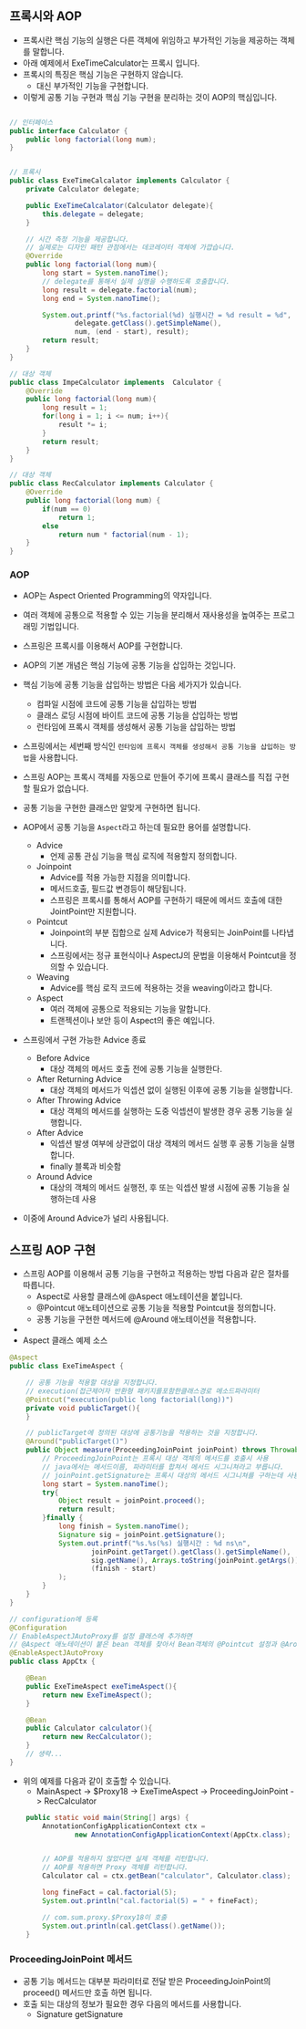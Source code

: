 ## 프록시와 AOP
* 프록시란 핵심 기능의 실행은 다른 객체에 위임하고 부가적인 기능을 제공하는 객체를 말합니다.
* 아래 예제에서 ExeTimeCalculator는 프록시 입니다.
* 프록시의 특징은 핵심 기능은 구현하지 않습니다. 
  * 대신 부가적인 기능을 구현합니다. 
* 이렇게 공통 기능 구현과 핵심 기능 구현을 분리하는 것이 AOP의 핵심입니다. 
```java

// 인터페이스
public interface Calculator {
    public long factorial(long num);
}


// 프록시
public class ExeTimeCalcalator implements Calculator {
    private Calculator delegate;

    public ExeTimeCalcalator(Calculator delegate){
        this.delegate = delegate;
    }

    // 시간 측정 기능을 제공합니다. 
    // 실제로는 디자인 패턴 관점에서는 데코레이터 객체에 가깝습니다. 
    @Override
    public long factorial(long num){
        long start = System.nanoTime();
        // delegate를 통해서 실제 실행을 수행하도록 호출합니다.
        long result = delegate.factorial(num);
        long end = System.nanoTime();

        System.out.printf("%s.factorial(%d) 실행시간 = %d result = %d",
                delegate.getClass().getSimpleName(),
                num, (end - start), result);
        return result;
    }
}

// 대상 객체 
public class ImpeCalculator implements  Calculator {
    @Override
    public long factorial(long num){
        long result = 1;
        for(long i = 1; i <= num; i++){
            result *= i;
        }
        return result;
    }
}

// 대상 객체
public class RecCalculator implements Calculator {
    @Override
    public long factorial(long num) {
        if(num == 0)
            return 1;
        else
            return num * factorial(num - 1);
    }
}
```

### AOP
* AOP는 Aspect Oriented Programming의 약자입니다. 
* 여러 객체에 공통으로 적용할 수 있는 기능을 분리해서 재사용성을 높여주는 프로그래밍 기법입니다. 
* 스프링은 프록시를 이용해서 AOP를 구현합니다. 
* AOP의 기본 개념은 핵심 기능에 공통 기능을 삽입하는 것입니다. 
* 핵심 기능에 공통 기능을 삽입하는 방법은 다음 세가지가 있습니다.
  * 컴파일 시점에 코드에 공통 기능을 삽입하는 방법
  * 클래스 로딩 시점에 바이트 코드에 공통 기능을 삽입하는 방법 
  * 런타임에 프록시 객체를 생성해서 공통 기능을 삽입하는 방법 
* 스프링에서는 세번째 방식인 `런타임에 프록시 객체를 생성해서 공통 기능을 삽입하는 방법`을 사용합니다. 
* 스프링 AOP는 프록시 객체를 자동으로 만들어 주기에 프록시 클래스를 직접 구현할 필요가 없습니다. 
* 공통 기능을 구현한 클래스만 알맞게 구현하면 됩니다. 
* AOP에서 공통 기능을 `Aspect`라고 하는데 필요한 용어를 설명합니다.
  * Advice
    * 언제 공통 관심 기능을 핵심 로직에 적용할지 정의합니다.
  * Joinpoint 
    * Advice를 적용 가능한 지점을 의미합니다. 
    * 메서드호출, 필드값 변경등이 해당됩니다.
    * 스프링은 프록시를 통해서 AOP를 구현하기 때문에 메서드 호출에 대한 JointPoint만 지원합니다. 
  * Pointcut
    * Joinpoint의 부분 집합으로 실제 Advice가 적용되는 JoinPoint를 나타냅니다. 
    * 스프링에서는 정규 표현식이나 AspectJ의 문법을 이용해서 Pointcut을 정의할 수 있습니다.
  * Weaving
    * Advice를 핵심 로직 코드에 적용하는 것을 weaving이라고 합니다. 
  * Aspect
    * 여러 객체에 공통으로 적용되는 기능을 말합니다. 
    * 트랜젝션이나 보안 등이 Aspect의 좋은 예입니다. 

* 스프링에서 구현 가능한 Advice 종료
  * Before Advice
    * 대상 객체의 메서드 호출 전에 공통 기능을 실행한다. 
  * After Returning Advice
    * 대상 객체의 메서드가 익셉션 없이 실행된 이후에 공통 기능을 실행합니다.
  * After Throwing Advice
    * 대상 객체의 메서드를 실행하는 도중 익셉션이 발생한 경우 공통 기능을 실행합니다.
  * After Advice
    * 익셉션 발생 여부에 상관없이 대상 객체의 메서드 실행 후 공통 기능을 실행합니다.
    * finally 블록과 비슷함
  * Around Advice
    * 대상의 객체의 메서드 실행전, 후 또는 익셉션 발생 시점에 공통 기능을 실행하는데 사용

* 이중에 Around Advice가 널리 사용됩니다. 

## 스프링 AOP 구현
* 스프링 AOP를 이용해서 공통 기능을 구현하고 적용하는 방법 다음과 같은 절차를 따릅니다.
  * Aspect로 사용할 클래스에 @Aspect 애노테이션을 붙입니다. 
  * @Pointcut 애노테이션으로 공통 기능을 적용할 Pointcut을 정의합니다.
  * 공통 기능을 구현한 메서드에 @Around 애노테이션을 적용합니다. 
* 
* Aspect 클래스 예제 소스
```java
@Aspect
public class ExeTimeAspect {

    // 공통 기능을 적용할 대상을 지정합니다.
    // execution(접근제어자 반환형 패키지를포함한클래스경로 메소드파라미터
    @Pointcut("execution(public long factorial(long))")
    private void publicTarget(){
    }

    // publicTarget에 정의된 대상에 공통기능을 적용하는 것을 지정합니다.
    @Around("publicTarget()")
    public Object measure(ProceedingJoinPoint joinPoint) throws Throwable {
        // ProceedingJoinPoint는 프록시 대상 객체의 메서드를 호출시 사용
        // java에서는 메서드이름, 파라미터를 합쳐서 메서드 시그니쳐라고 부릅니다.
        // joinPoint.getSignature는 프록시 대상의 메서드 시그니쳐를 구하는데 사용합니다.
        long start = System.nanoTime();
        try{
            Object result = joinPoint.proceed();
            return result;
        }finally {
            long finish = System.nanoTime();
            Signature sig = joinPoint.getSignature();
            System.out.printf("%s.%s(%s) 실행시간 : %d ns\n",
                    joinPoint.getTarget().getClass().getSimpleName(),
                    sig.getName(), Arrays.toString(joinPoint.getArgs()),
                    (finish - start)
            );
        }
    }
}

// configuration에 등록
@Configuration
// EnableAspectJAutoProxy를 설정 클래스에 추가하면 
// @Aspect 애노테이션이 붙은 bean 객체를 찾아서 Bean객체의 @Pointcut 설정과 @Around 설정을 사용합니다.
@EnableAspectJAutoProxy
public class AppCtx {

    @Bean
    public ExeTimeAspect exeTimeAspect(){
        return new ExeTimeAspect();
    }

    @Bean
    public Calculator calculator(){
        return new RecCalculator();
    }
    // 생략...
}
```
* 위의 예제를 다음과 같이 호출할 수 있습니다.
  * MainAspect -> $Proxy18 -> ExeTimeAspect -> ProceedingJoinPoint -> RecCalculator
```java
	public static void main(String[] args) {
		AnnotationConfigApplicationContext ctx =
				new AnnotationConfigApplicationContext(AppCtx.class);


        // AOP를 적용하지 않았다면 실제 객체를 리턴합니다.
        // AOP를 적용하면 Proxy 객체를 리턴합니다. 
		Calculator cal = ctx.getBean("calculator", Calculator.class);

		long fineFact = cal.factorial(5);
		System.out.println("cal.factorial(5) = " + fineFact);

        // com.sum.proxy.$Proxy18이 호출 
		System.out.println(cal.getClass().getName());
	}
```
### ProceedingJoinPoint 메서드
* 공통 기능 메서드는 대부분 파라미터로 전달 받은 ProceedingJoinPoint의 proceed() 메서드만 호출 하면 됩니다.
* 호출 되는 대상의 정보가 필요한 경우 다음의 메서드를 사용합니다. 
  * Signature getSignature
